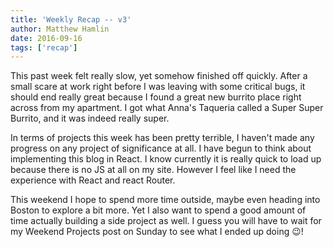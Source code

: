 ```yaml
---
title: 'Weekly Recap -- v3'
author: Matthew Hamlin
date: 2016-09-16
tags: ['recap']
---
```



This past week felt really slow, yet somehow finished off quickly. After a small scare at work right before I was leaving with some critical bugs, it should end really great because I found a great new burrito place right across from my apartment. I got what Anna's Taqueria called a Super Super Burrito, and it was indeed really super.


In terms of projects this week has been pretty terrible, I haven't made any progress on any project of significance at all. I have begun to think about implementing this blog in React. I know currently it is really quick to load up because there is no JS at all on my site. However I feel like I need the experience with React and react Router.


This weekend I hope to spend more time outside, maybe even heading into Boston to explore a bit more. Yet I also want to spend a good amount of time actually building a side project as well. I guess you will have to wait for my Weekend Projects post on Sunday to see what I ended up doing 😉!


